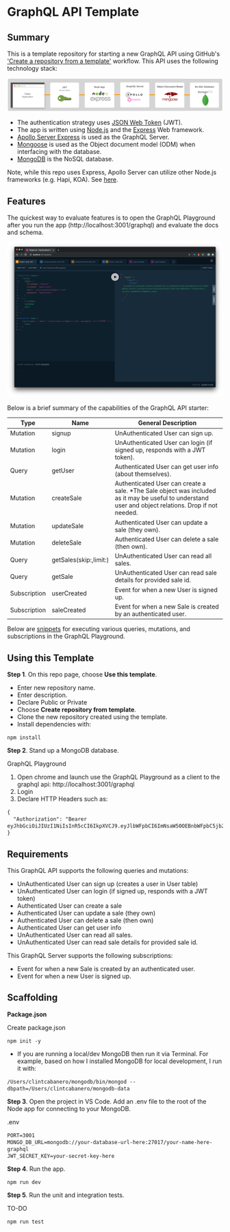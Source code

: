 # GraphQL API Template

## Summary

This is a template repository for starting a new GraphQL API using GitHub's ['Create a repository from a template'](https://help.github.com/en/github/creating-cloning-and-archiving-repositories/creating-a-repository-from-a-template) workflow. This API uses the following technology stack:

![screenshot](./docs/stack.png)

* The authentication strategy uses [JSON Web Token](https://www.npmjs.com/package/jsonwebtoken) (JWT).
* The app is written using [Node.js](https://nodejs.org/en/) and the [Express](https://expressjs.com) Web framework.
* [Apollo Server Express](https://github.com/apollographql/apollo-server/tree/master/packages/apollo-server-express) is used as the GraphQL Server.
* [Mongoose](https://mongoosejs.com) is used as the Object document model (ODM) when interfacing with the database.
* [MongoDB](https://www.mongodb.com) is the NoSQL database.


Note, while this repo uses Express, Apollo Server can utilize other Node.js frameworks (e.g. Hapi, KOA).  See [here](https://www.apollographql.com/docs/apollo-server/v1/).

## Features

The quickest way to evaluate features is to open the GraphQL Playground after you run the app (http://localhost:3001/graphql) and evaluate the docs and schema.

![screenshot](./docs/graphql_playground.png)

Below is a brief summary of the capabilities of the GraphQL API starter:

|  Type | Name  | General Description  |     
|---|---|---|
|  Mutation | signup  			| UnAuthenticated User can sign up.  |   
|  Mutation | login   			| UnAuthenticated User can login (if signed up, responds with a JWT token).  |  
|  Query    | getUser 			| Authenticated User can get user info (about themselves). |
|  Mutation | createSale 		| Authenticated User can create a sale. *The Sale object was included as it may be useful to understand user and object relations.  Drop if not needed. |
|  Mutation | updateSale 		| Authenticated User can update a sale (they own).  |
|  Mutation | deleteSale 		| Authenticated User can delete a sale (then own). | 
|  Query    | getSales(skip:,limit:)  | UnAuthenticated User can read all sales. |
|  Query    | getSale | UnAuthenticated User can read sale details for provided sale id. |
|  Subscription | userCreated | Event for when a new User is signed up. |   
|  Subscription | saleCreated | Event for when a new Sale is created by an authenticated user. |

Below are [snippets](./docs/snippets.md) for executing various queries, mutations, and subscriptions in the GraphQL Playground.

## Using this Template

__Step 1__. On this repo page, choose __Use this template__.

  * Enter new repository name.
  * Enter description.
  * Declare Public or Private
  * Choose __Create repository from template__.
  * Clone the new repository created using the template.
  * Install dependencies with:

````
npm install
````

__Step 2__. Stand up a MongoDB database.

GraphQL Playground

1. Open chrome and launch use the GraphQL Playground as a client to the graphql api: http://localhost:3001/graphql
2. Login
3. Declare HTTP Headers such as:

````
{
  "Authorization": "Bearer eyJhbGciOiJIUzI1NiIsInR5cCI6IkpXVCJ9.eyJlbWFpbCI6ImNsaW50OEBnbWFpbC5jb20iLCJpYXQiOjE1NzYzNjAyNDYsImV4cCI6MTU3NjQ0NjY0Nn0.FYYZY1DFd0IVb8xcFLv1AxeghwaBwziEKkUjlBcGTVA"
}
````

## Requirements

This GraphQL API supports the following queries and mutations:

* UnAuthenticated User can sign up (creates a user in User table)
* UnAuthenticated User can login (if signed up, responds with a JWT token)
* Authenticated User can create a sale
* Authenticated User can update a sale (they own)
* Authenticated User can delete a sale (then own)
* Authenticated User can get user info
* UnAuthenticated User can read all sales.
* UnAuthenticated User can read sale details for provided sale id.

This GraphQL Server supports the following subscriptions:

* Event for when a new Sale is created by an authenticated user.
* Event for when a new User is signed up.


## Scaffolding

__Package.json__

Create package.json

````
npm init -y
````

* If you are running a local/dev MongoDB then run it via Terminal. For example, based on how I installed MongoDB for local development, I run it with:

````
/Users/clintcabanero/mongodb/bin/mongod --dbpath=/Users/clintcabanero/mongodb-data
````

__Step 3__. Open the project in VS Code. Add an .env file to the root of the Node app for connecting to your MongoDB.

.env

````
PORT=3001
MONGO_DB_URL=mongodb://your-database-url-here:27017/your-name-here-graphql
JWT_SECRET_KEY=your-secret-key-here
````

__Step 4__. Run the app.

````
npm run dev
````
__Step 5__. Run the unit and integration tests.

TO-DO

````
npm run test
````


